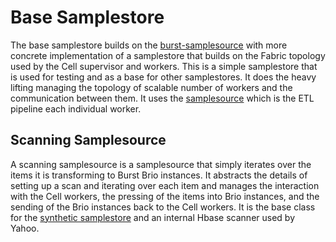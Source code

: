 # Base Samplestore

The base samplestore builds on the [burst-samplesource](../burst-samplesource/readme.md) with more concrete implementation of a samplestore 
that builds on the Fabric topology used by the Cell supervisor and workers.
This is a simple samplestore that is used for testing
and as a base for other samplestores.  It does the heavy lifting managing the topology of scalable number of workers
and the communication between them.  It uses the [samplesource](../burst-samplesource/readme.md) which is the ETL pipeline each
individual worker.

## Scanning Samplesource 
A scanning samplesource is a samplesource that simply iterates over the items it is transforming to Burst Brio instances. 
It abstracts the details of setting up a scan and iterating over each item and manages the interaction with the Cell workers,
the pressing of the items into Brio instances, and the sending of the Brio instances back to the Cell workers.  It is
the base class for the [synthetic samplestore](../burst-synthetic-samplestore/readme.md) and an internal Hbase scanner used by
Yahoo.
